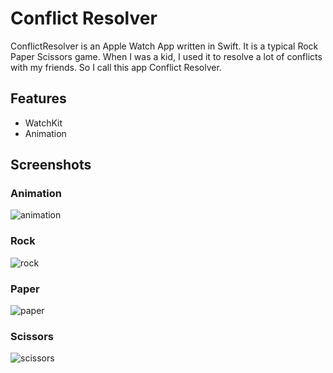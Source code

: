 Conflict Resolver
================

ConflictResolver is an Apple Watch App written in Swift. It is a typical Rock Paper Scissors game. When I was a kid, I used it to resolve a lot of conflicts with my friends. So I call this app Conflict Resolver.

## Features
* WatchKit
* Animation



## Screenshots
### Animation

![animation](https://raw.githubusercontent.com/JakeLin/ConflictResolver/master/screenshoots/animation.gif)

### Rock
![rock](https://raw.githubusercontent.com/JakeLin/ConflictResolver/master/screenshoots/rock.png)

### Paper
![paper](https://raw.githubusercontent.com/JakeLin/ConflictResolver/master/screenshoots/paper.png)

### Scissors
![scissors](https://raw.githubusercontent.com/JakeLin/ConflictResolver/master/screenshoots/scissors.png)

